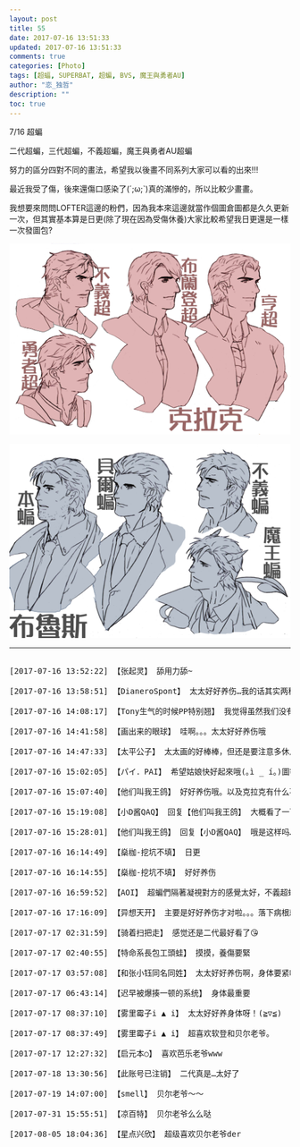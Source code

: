 ```yaml
---
layout: post
title: 55
date: 2017-07-16 13:51:33
updated: 2017-07-16 13:51:33
comments: true
categories: [Photo]
tags: [超蝠, SUPERBAT, 超蝙, BVS, 魔王與勇者AU]
author: "恋_独哲"
description: ""
toc: true
---
```


<p>7/16 超蝙</p> 
<p>二代超蝙，三代超蝙，不義超蝙，魔王與勇者AU超蝙</p> 
<p>努力的區分四對不同的畫法，希望我以後畫不同系列大家可以看的出來!!!</p> 
<p>最近我受了傷，後來還傷口感染了(&acute;;ω;`)真的滿慘的，所以比較少畫畫。</p> 
<p>我想要來問問LOFTER這邊的粉們，因為我本來這邊就當作個圖倉圖都是久久更新一次，但其實基本算是日更(除了現在因為受傷休養)大家比較希望我日更還是一樣一次發圖包?</p>

![](https://raw.githubusercontent.com/alicewish/maple50821/master/img_YW5MWVN1NEpoZFhuQlZmdUNBdVFZU2wzdjFEbTdXQ0NMTEhvM2tkMllzdVkrSHZEQVYyQm1nPT0.jpg)

![](https://raw.githubusercontent.com/alicewish/maple50821/master/img_YW5MWVN1NEpoZFhuQlZmdUNBdVFZVXlYSDdYQ2dRUFJON0I0OUprQ0ZuUGlDZlN5NjNpb3FnPT0.jpg)

---

<pre>

[2017-07-16 13:52:22] 【张起灵】 舔用力舔~

[2017-07-16 13:58:51] 【DianeroSpont】 太太好好养伤…我的话其实两种更法都好，没有特别偏好

[2017-07-16 14:08:17] 【Tony生气的时候PP特别翘】 我觉得虽然我们没有图看会饿，但还是希望太太能尽量休息，少画了，因为我身边有不好的例子。。。。养好伤，保护手才是王道～

[2017-07-16 14:41:58] 【画出来的眼球】 哇啊。。。太太好好养伤哦

[2017-07-16 14:47:33] 【太平公子】 太太画的好棒棒，但还是要注意多休息哦ヾ(❀╹◡╹)ﾉ~

[2017-07-16 15:02:05] 【パイ．PAI】 希望姑娘快好起來哦(｡ì _ í｡)圖等身體好了再說、健康緊要！

[2017-07-16 15:07:40] 【他们叫我王鸽】 好好养伤哦。以及克拉克有什么不同吗……_(:з」∠)_【需要近视镜了】

[2017-07-16 15:19:08] 【小D酱QAQ】 回复【他们叫我王鸽】 大概看了一下区别，不义超看上去超凶（？）布兰登超比较软一点看上去也比较嫩，哼超的棱角很分明。应该是这样😂

[2017-07-16 15:28:01] 【他们叫我王鸽】 回复【小D酱QAQ】 哦是这样吗……我觉得我的度数可能又加深了，果然还得好好睡觉多休息保护眼睛_(:з」∠)_

[2017-07-16 16:14:49] 【燊枷-挖坑不填】 日更

[2017-07-16 16:14:55] 【燊枷-挖坑不填】 好好养伤

[2017-07-16 16:59:52] 【AOI】 超蝙們隔著凝視對方的感覺太好，不義超蝙感覺好像有很多話想向對方說卻不知道怎麼開口啊;_; 太太專心養傷重要！祝早日康復！

[2017-07-16 17:16:09] 【异想天开】 主要是好好养伤才对啦。。。落下病根就很麻烦了(Θ︹Θ)ს 靠发型分辨超蝙呢 #推眼镜

[2017-07-17 02:31:59] 【骑着扫把走】 感觉还是二代最好看了😘

[2017-07-17 02:40:55] 【特命系長包工頭蛙】 摸摸，養傷要緊

[2017-07-17 03:57:08] 【和张小钰同名同姓】 太太好好养伤啊，身体要紧呢，祝早日康复啦（｡ò ∀ ó｡）

[2017-07-17 06:43:14] 【迟早被爆揍一顿的系统】 身体最重要

[2017-07-17 08:37:10] 【雾里霉子i ▲ i】 太太好好养身体呀！(≧▽≦)

[2017-07-17 08:37:49] 【雾里霉子i ▲ i】 超喜欢软登和贝尔老爷。

[2017-07-17 12:27:32] 【启元本○】 喜欢芭乐老爷www

[2017-07-18 13:30:56] 【此账号已注销】 二代真是…太好了

[2017-07-19 14:07:00] 【smell】 贝尔老爷～～

[2017-07-31 15:55:51] 【凉百特】 贝尔老爷么么哒

[2017-08-05 18:04:36] 【星点兴欣】 超级喜欢贝尔老爷der

</pre>